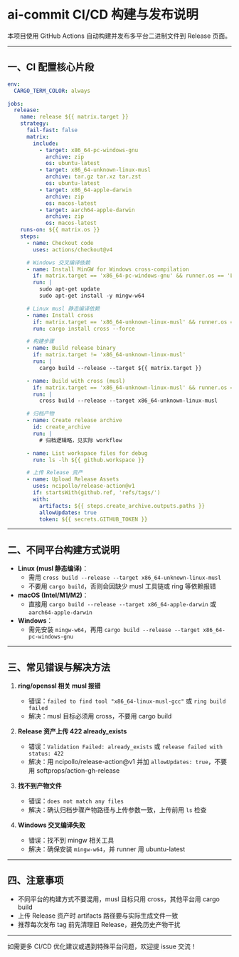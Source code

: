 # ai-commit CI/CD 构建与发布说明

本项目使用 GitHub Actions 自动构建并发布多平台二进制文件到 Release 页面。

---

## 一、CI 配置核心片段

```yaml
env:
  CARGO_TERM_COLOR: always

jobs:
  release:
    name: release ${{ matrix.target }}
    strategy:
      fail-fast: false
      matrix:
        include:
          - target: x86_64-pc-windows-gnu
            archive: zip
            os: ubuntu-latest
          - target: x86_64-unknown-linux-musl
            archive: tar.gz tar.xz tar.zst
            os: ubuntu-latest
          - target: x86_64-apple-darwin
            archive: zip
            os: macos-latest
          - target: aarch64-apple-darwin
            archive: zip
            os: macos-latest
    runs-on: ${{ matrix.os }}
    steps:
      - name: Checkout code
        uses: actions/checkout@v4

      # Windows 交叉编译依赖
      - name: Install MinGW for Windows cross-compilation
        if: matrix.target == 'x86_64-pc-windows-gnu' && runner.os == 'Linux'
        run: |
          sudo apt-get update
          sudo apt-get install -y mingw-w64

      # Linux musl 静态编译依赖
      - name: Install cross
        if: matrix.target == 'x86_64-unknown-linux-musl' && runner.os == 'Linux'
        run: cargo install cross --force

      # 构建步骤
      - name: Build release binary
        if: matrix.target != 'x86_64-unknown-linux-musl'
        run: |
          cargo build --release --target ${{ matrix.target }}

      - name: Build with cross (musl)
        if: matrix.target == 'x86_64-unknown-linux-musl' && runner.os == 'Linux'
        run: |
          cross build --release --target x86_64-unknown-linux-musl

      # 归档产物
      - name: Create release archive
        id: create_archive
        run: |
          # 归档逻辑略，见实际 workflow

      - name: List workspace files for debug
        run: ls -lh ${{ github.workspace }}

      # 上传 Release 资产
      - name: Upload Release Assets
        uses: ncipollo/release-action@v1
        if: startsWith(github.ref, 'refs/tags/')
        with:
          artifacts: ${{ steps.create_archive.outputs.paths }}
          allowUpdates: true
          token: ${{ secrets.GITHUB_TOKEN }}
```

---

## 二、不同平台构建方式说明

- **Linux (musl 静态编译)**：
  - 需用 `cross build --release --target x86_64-unknown-linux-musl`
  - 不要用 `cargo build`，否则会因缺少 musl 工具链或 ring 等依赖报错
- **macOS (Intel/M1/M2)**：
  - 直接用 `cargo build --release --target x86_64-apple-darwin` 或 `aarch64-apple-darwin`
- **Windows**：
  - 需先安装 `mingw-w64`，再用 `cargo build --release --target x86_64-pc-windows-gnu`

---

## 三、常见错误与解决方法

1. **ring/openssl 相关 musl 报错**
   - 错误：`failed to find tool "x86_64-linux-musl-gcc"` 或 `ring build failed`
   - 解决：musl 目标必须用 cross，不要用 cargo build

2. **Release 资产上传 422 already_exists**
   - 错误：`Validation Failed: already_exists` 或 `release failed with status: 422`
   - 解决：用 ncipollo/release-action@v1 并加 `allowUpdates: true`，不要用 softprops/action-gh-release

3. **找不到产物文件**
   - 错误：`does not match any files`
   - 解决：确认归档步骤产物路径与上传参数一致，上传前用 `ls` 检查

4. **Windows 交叉编译失败**
   - 错误：找不到 mingw 相关工具
   - 解决：确保安装 `mingw-w64`，并 runner 用 ubuntu-latest

---

## 四、注意事项

- 不同平台的构建方式不要混用，musl 目标只用 cross，其他平台用 cargo build
- 上传 Release 资产时 artifacts 路径要与实际生成文件一致
- 推荐每次发布 tag 前先清理旧 Release，避免历史产物干扰

---

如需更多 CI/CD 优化建议或遇到特殊平台问题，欢迎提 issue 交流！ 